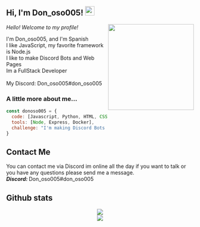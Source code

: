 <h2> Hi, I'm Don_oso005! <img src="https://media.giphy.com/media/KNARS6GbZ155iUaHOw/giphy.gif" width="25"></h2>
<img align='right' src="https://media.giphy.com/media/nbr4zVb3rQKsIR3o5d/giphy.gif" width="230">
<p><em>Hello! Welcome to my profile!
</em></p>

I'm Don_oso005, and I'm Spanish<br/> 
I like JavaScript, my favorite framework is Node.js<br/> 
I like to make Discord Bots and Web Pages<br/>
Im a FullStack Developer<br/><br/>
My Discord: Don_oso005#don_oso005<br>


### A little more about me...  

```javascript
const donoso005 = {
  code: [Javascript, Python, HTML, CSS, Java],
  tools: [Node, Express, Docker],
  challenge: "I'm making Discord Bots for all the Discord Community to give some spark in their Discord Servers."
}
```
## Contact Me

You can contact me via Discord im online all the day if you want to talk or you have any questions please send me a message.<br>
<em><b>Discord: </b></em>Don_oso005#don_oso005

## Github stats
<div align="center">
<a href="https://github.com/Donoso005"><img src="https://github-readme-stats.vercel.app/api?username=donoso005&count_private=true&include_all_commits=true&theme=vision-friendly-dark&show_icons=true"></a>
<br>
<a href="https://github.com/Donoso005"><img src="https://github-readme-stats.vercel.app/api/top-langs/?username=donoso005&count_private=true&include_all_commits=true&theme=vision-friendly-dark&show_icons=true"></a>
</div>
